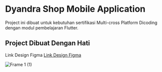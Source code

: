 # Dyandra Shop Mobile Application

Project ini dibuat untuk kebutuhan sertifikasi Multi-cross Platform Dicoding dengan modul pembelajaran
Flutter.

## Project Dibuat Dengan Hati
Link Design Figma
[Link Design Figma](https://www.figma.com/design/btqWg00PjG0KdIhWqNBJxv/Dyandra-Shop-Mobile-App-UI-Design-with-Prototype?node-id=2-54&t=HaneMe2MryqPoAwW-1)

![Frame 1 (1)](https://github.com/user-attachments/assets/7214906f-a0ed-4240-8d17-6a7ee71abbcf)
